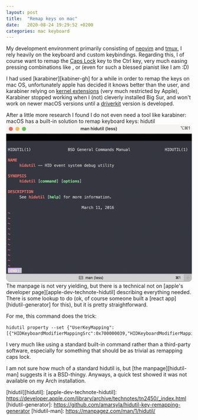 ```yaml
---
layout: post
title:  "Remap keys on mac"
date:   2020-08-24 19:29:52 +0200
categories: mac keyboard
---
```

My development environment primarily consisting of [neovim][neovim] and [tmux][tmux-gh], I rely heavily on the keyboard and custom keybindings.
Regarding this, I of course want to remap the [Caps Lock][capslock-wikipedia] key to the Ctrl key, very much easing pressing combinations like <Ctrl-A>, <Ctrl-R> or <Ctrl-T>
(even for such a blessed pianist like I am :D)

I had used [karabiner][kabiner-gh] for a while in order to remap the keys on mac OS, unfortunately apple has decided it knows better than the user, and karabiner relying on
[kernel extensions][karabiner-gh-issue-kernelext] (very much restricted by Apple), Karabiner stopped working when I (not) cleverly installed Big Sur, and won't work
on newer macOS versions until a [driverkit][driverkit] version is developed.

After a little more research I found I do not even need a tool like karabiner: macOS has a built-in solution to remap keyboard keys: hidutil
![The hidutil manpage does not tell very much](/assets/images/2020-08-24-remap-keys-on-mac-hidutil.png)
The manpage is not very yielding, but there is a technical not on [apple's developer page][apple-dev-technote-hidutil] describing everything needed.
There is some lookup to do (ok, of course someone built a [react app][hidutil-generator] for this), but it is pretty straightforward.

For me, this command does the trick:

```
hidutil property --set {"UserKeyMapping":[{"HIDKeyboardModifierMappingSrc":0x700000039,"HIDKeyboardModifierMappingDst":0x7000000E0}]}
```

I very much like using a standard built-in command rather than a third-party software, especially for something that should be as trivial as remapping caps lock.


I am not sure how much of a standard hidutil is, but [the manpage][hidutil-man] suggests it is a BSD-thingy.
Anyways, a quick test showed it was not available on my Arch installation.

[neovim]: https://neovim.io/
[tmux-gh]: https://github.com/tmux/tmux
[capslock-wikipedia]: https://en.wikipedia.org/wiki/Caps_Lock
[karabiner-gh]: https://github.com/pqrs-org/Karabiner-Elements
[karabiner-gh-issue-kernelext]: https://github.com/pqrs-org/Karabiner-Elements/issues/2331
[driverkit]: https://developer.apple.com/documentation/driverkit
[hidutil][hidutil]:
[apple-dev-technote-hidutil]: https://developer.apple.com/library/archive/technotes/tn2450/_index.html
[hidutil-generator]: https://github.com/amarsyla/hidutil-key-remapping-generator
[hidutil-man]: https://manpagez.com/man/1/hidutil/
